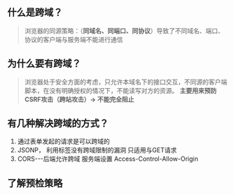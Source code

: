 ## 什么是跨域？
> 浏览器的同源策略：（**同域名、同端口、同协议**）导致了不同域名、端口、协议的客户端与服务端不能进行通信

## 为什么要有跨域？
> 浏览器处于安全方面的考虑，只允许本域名下的接口交互，不同源的客户端脚本，在没有明确授权的情况下，不能读写对方的资源。
__主要用来预防CSRF攻击（跨站攻击）-> 不能完全阻止__

## 有几种解决跨域的方式？
1. 通过表单发起的请求是可以跨域的
2. JSONP， 利用<script></script>标签没有跨域限制的漏洞 只适用与GET请求
3. CORS---后端允许跨域 服务端设置 Access-Control-Allow-Origin

## 了解预检策略